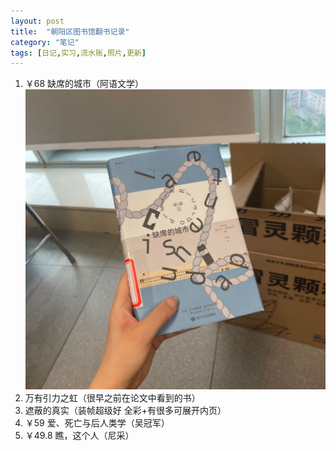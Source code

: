 ```yaml
---
layout: post
title:  "朝阳区图书馆翻书记录"
category: "笔记"
tags: [日记,实习,流水账,照片,更新]
---
```

1. ￥68 缺席的城市（阿语文学）![《缺席的城市》](/asset/缺席的城市.jpg)
2. 万有引力之虹（很早之前在论文中看到的书）
3. 遮蔽的真实（装帧超级好 全彩+有很多可展开内页）
4. ￥59 爱、死亡与后人类学（吴冠军） 
5. ￥49.8 瞧，这个人（尼采）

<!--呜呜不能用qq空间当图床-->
